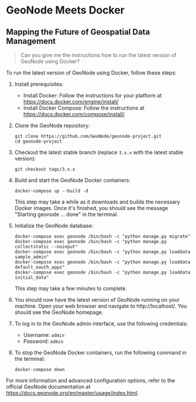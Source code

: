 # GeoNode Meets Docker
## Mapping the Future of Geospatial Data Management

> Can you give me the instructions how to run the latest version of GeoNode using Docker?

To run the latest version of GeoNode using Docker, follow these steps:

1. Install prerequisites:
   - Install Docker: Follow the instructions for your platform at https://docs.docker.com/engine/install/
   - Install Docker Compose: Follow the instructions at https://docs.docker.com/compose/install/

2. Clone the GeoNode repository:
   ```
   git clone https://github.com/GeoNode/geonode-project.git
   cd geonode-project
   ```

3. Checkout the latest stable branch (replace `3.x.x` with the latest stable version):
   ```
   git checkout tags/3.x.x
   ```

4. Build and start the GeoNode Docker containers:
   ```
   docker-compose up --build -d
   ```

   This step may take a while as it downloads and builds the necessary Docker images. Once it's finished, you should see the message "Starting geonode ... done" in the terminal.

5. Initialize the GeoNode database:
   ```
   docker-compose exec geonode /bin/bash -c "python manage.py migrate"
   docker-compose exec geonode /bin/bash -c "python manage.py collectstatic --noinput"
   docker-compose exec geonode /bin/bash -c "python manage.py loaddata sample_admin"
   docker-compose exec geonode /bin/bash -c "python manage.py loaddata default_oauth_apps"
   docker-compose exec geonode /bin/bash -c "python manage.py loaddata initial_data"
   ```

   This step may take a few minutes to complete.

6. You should now have the latest version of GeoNode running on your machine. Open your web browser and navigate to http://localhost/. You should see the GeoNode homepage.

7. To log in to the GeoNode admin interface, use the following credentials:
   - Username: `admin`
   - Password: `admin`

8. To stop the GeoNode Docker containers, run the following command in the terminal:
   ```
   docker-compose down
   ```

For more information and advanced configuration options, refer to the official GeoNode documentation at https://docs.geonode.org/en/master/usage/index.html.


